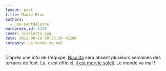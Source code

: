 ```yaml
---
layout: post
title: Mamie Blue
authors:
  - Joe Gantdelaine
wordpress_id: 1119
cover: nicoletta.jpg
date: 2012-09-29 09:33:34 +0200
category: Le monde va mal
---
```


D’après une info de L’équipe, [Nicolita][1] sera absent plusieurs semaines des
terrains de foot. Là, c’est officiel, [il est mort le soleil][2]. Le monde va
mal !

[1]:
  https://www.lequipe.fr/Football/Actualites/Nicolita-absent-quatre-semaines/316254
[2]: https://song.link/fr/i/1443345262
